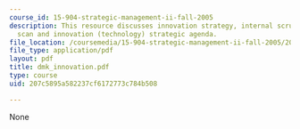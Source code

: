 ```yaml
---
course_id: 15-904-strategic-management-ii-fall-2005
description: This resource discusses innovation strategy, internal scrutiny, environment
  scan and innovation (technology) strategic agenda.
file_location: /coursemedia/15-904-strategic-management-ii-fall-2005/207c5895a582237cf6172773c784b508_dmk_innovation.pdf
file_type: application/pdf
layout: pdf
title: dmk_innovation.pdf
type: course
uid: 207c5895a582237cf6172773c784b508

---
```

None